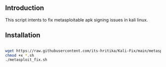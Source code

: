 ## Introduction

This script intents to fix metasploitable apk signing issues in kali linux. 

## Installation

```bash

wget https://raw.githubusercontent.com/its-hritika/Kali-Fix/main/metasploit_fix.sh
chmod +x *.sh
./metasploit_fix.sh

```
